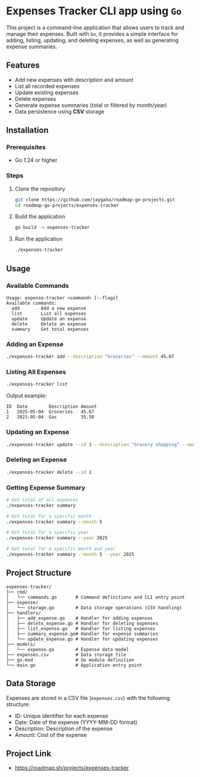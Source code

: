 # Expenses Tracker CLI app using `Go`

This project is a command-line application that allows users to track and manage their expenses. Built with `Go`, it provides a simple interface for adding, listing, updating, and deleting expenses, as well as generating expense summaries.

## Features

- Add new expenses with description and amount
- List all recorded expenses
- Update existing expenses
- Delete expenses
- Generate expense summaries (total or filtered by month/year)
- Data persistence using **CSV** storage

## Installation

### Prerequisites

- Go 1.24 or higher

### Steps

1. Clone the repository
   ```bash
   git clone https://github.com/jaygaha/roadmap-go-projects.git
   cd roadmap-go-projects/expenses-tracker
   ```

2. Build the application
   ```bash
   go build -o expenses-tracker
   ```

3. Run the application
   ```bash
   ./expenses-tracker
   ```

## Usage

### Available Commands

```
Usage: expense-tracker <command> [--flags]
Available commands:
  add        Add a new expense
  list       List all expenses
  update     Update an expense
  delete     Delete an expense
  summary    Get total expenses
```

### Adding an Expense

```bash
./expenses-tracker add --description "Groceries" --amount 45.67
```

### Listing All Expenses

```bash
./expenses-tracker list
```

Output example:
```
ID	Date		Description	Amount
1	2025-05-04	Groceries	45.67
2	2023-05-04	Gas		    35.50
```

### Updating an Expense

```bash
./expenses-tracker update --id 1 --description "Grocery shopping" --amount 50.25
```

### Deleting an Expense

```bash
./expenses-tracker delete --id 1
```

### Getting Expense Summary

```bash
# Get total of all expenses
./expenses-tracker summary

# Get total for a specific month
./expenses-tracker summary --month 5

# Get total for a specific year
./expenses-tracker summary --year 2025

# Get total for a specific month and year
./expenses-tracker summary --month 5 --year 2025
```

## Project Structure

```
expenses-tracker/
├── cmd/
│   └── commands.go       # Command definitions and CLI entry point
├── expense/
│   └── storage.go        # Data storage operations (CSV handling)
├── handlers/
│   ├── add_expense.go    # Handler for adding expenses
│   ├── delete_expense.go # Handler for deleting expenses
│   ├── list_expense.go   # Handler for listing expenses
│   ├── summary_expense.go# Handler for expense summaries
│   └── update_expense.go # Handler for updating expenses
├── models/
│   └── expense.go        # Expense data model
├── expenses.csv          # Data storage file
├── go.mod                # Go module definition
└── main.go               # Application entry point
```

## Data Storage

Expenses are stored in a CSV file (`expenses.csv`) with the following structure:

- ID: Unique identifier for each expense
- Date: Date of the expense (YYYY-MM-DD format)
- Description: Description of the expense
- Amount: Cost of the expense

## Project Link

- https://roadmap.sh/projects/expenses-tracker